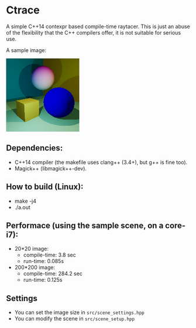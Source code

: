 Ctrace
==============

A simple C++14 contexpr based compile-time raytacer. This is just an abuse of the flexibility that the C++ compilers offer, it is not suitable for serious use.

A sample image:

![same](sample.png)

Dependencies:
-------------
* C++14 compiler (the makefile uses clang++ (3.4+), but g++ is fine too).
* Magick++ (libmagick++-dev).

How to build (Linux):
---------------------
* make -j4
* ./a.out

Performace (using the sample scene, on a core-i7):
-----------
* 20*20 image:
  * compile-time: 3.8 sec
  * run-time: 0.085s
* 200*200 image:
  * compile-time: 284.2 sec
  * run-time: 0.125s

Settings
-------------
* You can set the image size in `src/scene_settings.hpp`
* You can modify the scene in `src/scene_setup.hpp`
